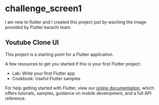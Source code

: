 # challenge_screen1

I am new to flutter and I created this project just by waching the image provided by Flutter karachi team.
## Youtube Clone UI

This project is a starting point for a Flutter application.

A few resources to get you started if this is your first Flutter project:

- Lab: Write your first Flutter app
- Cookbook: Useful Flutter samples

For help getting started with Flutter, view our
[online documentation](https://flutter.dev/docs), which offers tutorials,
samples, guidance on mobile development, and a full API reference.
